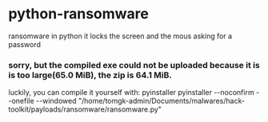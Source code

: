 # python-ransomware
ransomware in python
it locks the screen and the mous asking for a password
### sorry, but the compiled exe could not be uploaded because it is is too large(65.0 MiB), the zip is 64.1 MiB.
luckily,  you can compile it yourself with:
pyinstaller pyinstaller --noconfirm --onefile --windowed  "/home/tomgk-admin/Documents/malwares/hack-toolkit/payloads/ransomware/ransomware.py"
